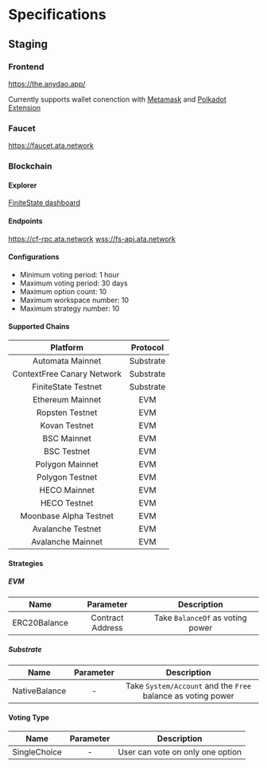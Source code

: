 # Specifications
## Staging

### Frontend
<https://the.anydao.app/>

Currently supports wallet conenction with [Metamask](https://metamask.io/) and [Polkadot Extension](https://polkadot.js.org/extension/)

### Faucet
<https://faucet.ata.network>

### Blockchain
#### Explorer
[FiniteState dashboard](https://dashboard.ata.network/?rpc=wss%3A%2F%2Fcf-api.ata.network#/explorer)
#### Endpoints
<https://cf-rpc.ata.network>
<wss://fs-api.ata.network>
#### Configurations
- Minimum voting period: 1 hour
- Maximum voting period: 30 days
- Maximum option count: 10
- Maximum workspace number: 10
- Maximum strategy number: 10
#### Supported Chains
|     Platform      | Protocol|
|:-----------------:|:-------:|
|  Automata Mainnet  |   Substrate   |
| ContextFree Canary Network | Substrate |
| FiniteState Testnet| Substrate |
| Ethereum Mainnet | EVM |
| Ropsten Testnet | EVM |
| Kovan Testnet | EVM |
| BSC Mainnet | EVM |
| BSC Testnet | EVM |
| Polygon Mainnet | EVM |
| Polygon Testnet | EVM |
| HECO Mainnet | EVM |
| HECO Testnet | EVM |
| Moonbase Alpha Testnet | EVM |
| Avalanche Testnet | EVM |
| Avalanche Mainnet | EVM |

#### Strategies
##### EVM
|     Name   |   Parameter    |          Description           |
|:----------:|:--------------:|:------------------------------:|
|ERC20Balance|Contract Address|Take `BalanceOf` as voting power|

##### Substrate
|    Name     |Parameter|  Description  |
|:-----------:|:-------:|:-------------:|
|NativeBalance|    -    |Take `System/Account` and the `Free` balance as voting power|

#### Voting Type
|    Name    | Parameter |Description|
|:----------:|:---------:|:---------:|
|SingleChoice|     -     |User can vote on only one option|
